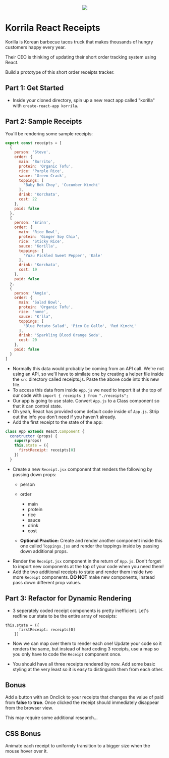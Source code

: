 <p align="center">
  <img src="https://pbs.twimg.com/profile_images/512615819260350464/WBaDCSWI.jpeg"/>
<p>

# Korrila React Receipts

Korilla is Korean barbecue tacos truck that makes thousands of hungry customers happy every year.

Their CEO is thinking of updating their short order tracking system using React.

Build a prototype of this short order receipts tracker.

## Part 1: Get Started

- Inside your cloned directory, spin up a new react app called "korilla" with `create-react-app korrila`.

## Part 2: Sample Receipts

You'll be rendering some sample receipts:

```js
export const receipts = [
  {
    person: 'Steve',
    order: {
      main: 'Burrito',
      protein: 'Organic Tofu',
      rice: 'Purple Rice',
      sauce: 'Green Crack',
      toppings: [
        'Baby Bok Choy', 'Cucumber Kimchi'
      ],
      drink: 'Korchata',
      cost: 22
    },
    paid: false
  },
  {
    person: 'Erinn',
    order: {
      main: 'Rice Bowl',
      protein: 'Ginger Soy Chix',
      rice: 'Sticky Rice',
      sauce: 'Korilla',
      toppings: [
        'Yuzu Pickled Sweet Pepper', 'Kale'
      ],
      drink: 'Korchata',
      cost: 19
    },
    paid: false
  },
  {
    person: 'Angie',
    order: {
      main: 'Salad Bowl',
      protein: 'Organic Tofu',
      rice: 'none',
      sauce: "K'lla",
      toppings: [
        'Blue Potato Salad', 'Pico De Gallo', 'Red Kimchi'
      ],
      drink: 'Sparkling Blood Orange Soda',
      cost: 20
    },
    paid: false
  }
]

```
- Normally this data would probably be coming from an API call. We're not using an API, so we'll have to similate one by creating a helper file inside the `src` directory called receipts.js. Paste the above code into this new file.
- To access this data from inside `App.js` we need to import it at the top of our code with `import { receipts } from "./receipts";`
- Our app is going to use state. Convert `App.js` to a Class component so that it can control state.
- Oh yeah, React has provided some default code inside of `App.js`. Strip out the info you don't need if you haven't already.
- Add the first receipt to the state of the app:

```js
class App extends React.Component {
  constructor (props) {
    super(props)
    this.state = ({
      firstReceipt: receipts[0]
    })
  }
```

- Create a new `Receipt.jsx` component that renders the following by passing down props:
  - person
  - order
      - main
      - protein
      - rice
      - sauce
      - drink
      - cost

  - **Optional Practice:** Create and render another component inside this one called `Toppings.jsx` and render the toppings inside by passing down additional props.
- Render the `Receipt.jsx` component in the return of `App.js`. Don't forget to import new components at the top of your code when you need them!
- Add the two additional receipts to state and render them inside two more `Receipt` components. **DO NOT** make new components, instead pass down different prop values.

## Part 3: Refactor for Dynamic Rendering

- 3 seperately coded receipt components is pretty inefficient. Let's redfine our state to be the entire array of receipts:
```
this.state = ({
      firstReceipt: receipts[0]
    })
 ```
- Now we can map over them to render each one! Update your code so it renders the same, but instead of hard coding 3 receipts, use a map so you only have to code the `Receipt` component once.

- You should have all three receipts rendered by now. Add some basic styling at the very least so it is easy to distinguish them from each other.

## Bonus

Add a button with an Onclick to your receipts that changes the value of paid from **false** to **true**. Once clicked the receipt should immediately disappear from the browser view.

This may require some additional research...

## CSS Bonus

Animate each receipt to uniformly transition to a bigger size when the mouse hover over it.
